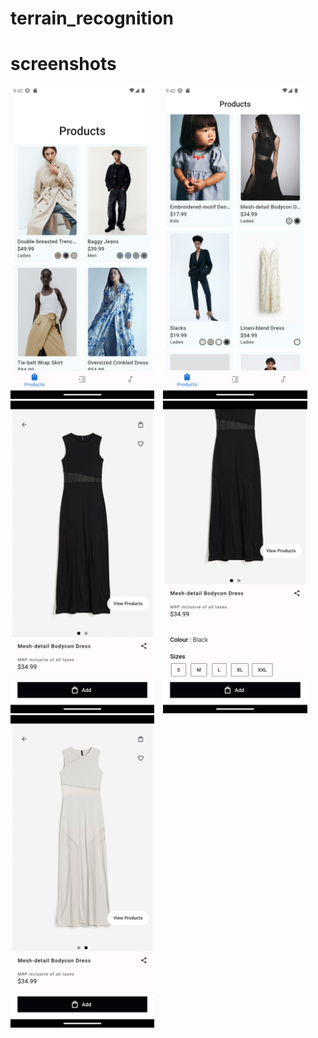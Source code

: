 # terrain_recognition

# screenshots
<img src="https://github.com/akshatt25/infoware/blob/main/folder/Screenshot_1708099924.png" alt="Image Alt Text" height="500" style="display:inline-block; margin-right:10px;">  <img src="https://github.com/akshatt25/infoware/blob/main/folder/Screenshot_1708099936.png" alt="Image Alt Text" height="500" style="display:inline-block; margin-right:10px;">  <img src="https://github.com/akshatt25/infoware/blob/main/folder/Screenshot_1708099958.png" alt="Image Alt Text" height="500" style="display:inline-block; margin-right:10px;">  <img src="https://github.com/akshatt25/infoware/blob/main/folder/Screenshot_1708099977.png" alt="Image Alt Text" height="500" style="display:inline-block; margin-right:10px;">  <img src="https://github.com/akshatt25/infoware/blob/main/folder/Screenshot_1708099984.png" alt="Image Alt Text" height="500" style="display:inline-block; margin-right:10px;"> 
